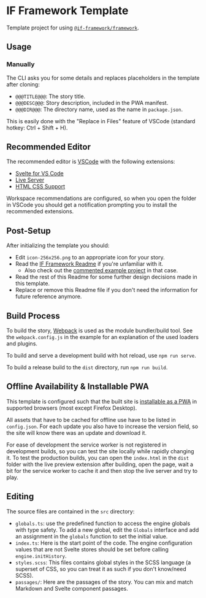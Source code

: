 # IF Framework Template

Template project for using [`@if-framework/framework`](https://github.com/tareksander/IF-Framework/tree/main).



## Usage

<!--
### CLI

Install the IFF CLI with `npm i -g @if-framework/cli` and create a new project from the template with `iff new <directory> [URL]` where `<directory>` is the name of the new directory the project will be created in and `[URL]` an optional URL to a git repository [cloned from this template](https://docs.github.com/en/repositories/creating-and-managing-repositories/creating-a-repository-from-a-template).

When using your own repository, you can commit and push changes without further configuration. When using the template repository directly, you have to configure the git remote yourself.
-->

### Manually

The CLI asks you for some details and replaces placeholders in the template after cloning:

- `@@@TITLE@@@`: The story title.
- `@@@DESC@@@`: Story description, included in the PWA manifest.
- `@@@DIR@@@`: The directory name, used as the name in `package.json`.

This is easily done with the "Replace in Files" feature of VSCode (standard hotkey: Ctrl + Shift + H).


## Recommended Editor

The recommended editor is [VSCode](https://code.visualstudio.com/) with the following extensions:

- [Svelte for VS Code](https://marketplace.visualstudio.com/items?itemName=svelte.svelte-vscode)
- [Live Server](https://marketplace.visualstudio.com/items?itemName=ritwickdey.LiveServer)
- [HTML CSS Support](https://marketplace.visualstudio.com/items?itemName=ecmel.vscode-html-css)

Workspace recommendations are configured, so when you open the folder in VSCode you should get a notification prompting you to install the recommended extensions.


## Post-Setup

After initializing the template you should:

- Edit `icon-256x256.png` to an appropriate icon for your story.
- Read the [IF Framework Readme](https://github.com/tareksander/IF-Framework/tree/main) if you're unfamiliar with it.
    - Also check out the [commented example project](https://github.com/tareksander/IF-Framework/tree/main/example) in that case.
- Read the rest of this Readme for some further design decisions made in this template.
- Replace or remove this Readme file if you don't need the information for future reference anymore.



## Build Process

To build the story, [Webpack](https://github.com/webpack/webpack) is used as the module bundler/build tool. See the `webpack.config.js` in the example for an explanation of the used loaders and plugins.

To build and serve a development build with hot reload, use `npm run serve`.

To build a release build to the `dist` directory, run `npm run build`.

## Offline Availability & Installable PWA

This template is configured such that the built site is [installable as a PWA](https://developer.mozilla.org/en-US/docs/Web/Progressive_web_apps/Guides/Installing) in supported browsers (most except Firefox Desktop).

All assets that have to be cached for offline use have to be listed in `config.json`. For each update you also have to increase the version field, so the site will know there was an update and download it.

For ease of development the service worker is not registered in development builds, so you can test the site locally while rapidly changing it. To test the production builds, you can open the `index.html` in the `dist` folder with the live preview extension after building, open the page, wait a bit for the service worker to cache it and then stop the live server and try to play.


## Editing

The source files are contained in the `src` directory:

- `globals.ts`: use the predefined function to access the engine globals with type safety. To add a new global, edit the `Globals` interface and add an assignment in the `globals` function to set the initial value.
- `index.ts`: Here is the start point of the code. The engine configuration values that are not Svelte stores should be set before calling `engine.initHistory`.
- `styles.scss`: This files contains global styles in the SCSS language (a superset of CSS, so you can treat it as such if you don't know/need SCSS).
- `passages/`: Here are the passages of the story. You can mix and match Markdown and Svelte component passages.

